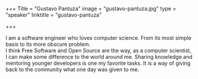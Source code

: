 +++
Title = "Gustavo Pantuza"
image = "gustavo-pantuza.jpg"
type = "speaker"
linktitle = "gustavo-pantuza"

+++

I am a software engineer who loves computer science. From its most simple basis to its more obscure problem.<br> 
I think Free Software and Open Source are the way, as a computer scientist, I can make some difference to the world around me. Sharing knowledge and mentoring younger developers is one my favorite tasks. It is a way of giving back to the community what one day was given to me.
